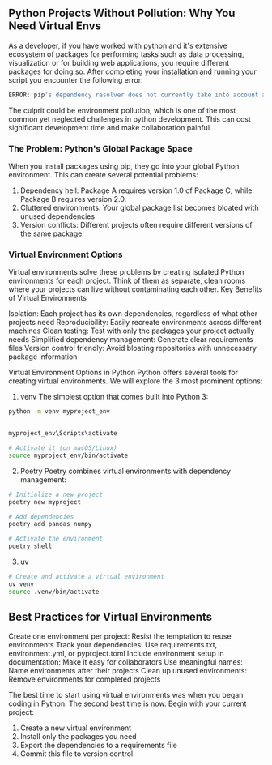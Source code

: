 ## Python Projects Without Pollution: Why You Need Virtual Envs

As a developer, if you have worked with python and it's extensive ecosystem of packages for performing tasks such as data processing, visualization or for building web applications, you require different packages for doing so. After completing your installation and running your script you encounter the following error:

```bash
ERROR: pip's dependency resolver does not currently take into account all the packages that are installed. This behaviour is the source of the following dependency conflicts.
```

The culprit could be environment pollution, which is one of the most common yet neglected challenges in python development. This can cost significant development time and make collaboration painful.

### The Problem: Python's Global Package Space

When you install packages using pip, they go into your global Python environment. This can create several potential problems:

1. Dependency hell: Package A requires version 1.0 of Package C, while Package B requires version 2.0. 
2. Cluttered environments: Your global package list becomes bloated with unused dependencies
3. Version conflicts: Different projects often require different versions of the same package

### Virtual Environment Options


Virtual environments solve these problems by creating isolated Python environments for each project. Think of them as separate, clean rooms where your projects can live without contaminating each other.
Key Benefits of Virtual Environments

Isolation: Each project has its own dependencies, regardless of what other projects need
Reproducibility: Easily recreate environments across different machines
Clean testing: Test with only the packages your project actually needs
Simplified dependency management: Generate clear requirements files
Version control friendly: Avoid bloating repositories with unnecessary package information

Virtual Environment Options in Python
Python offers several tools for creating virtual environments. We will explore the 3 most prominent options:

1. venv 
The simplest option that comes built into Python 3:

```bash
python -m venv myproject_env


myproject_env\Scripts\activate

# Activate it (on macOS/Linux)
source myproject_env/bin/activate
```
2. Poetry 
Poetry combines virtual environments with dependency management:

```bash
# Initialize a new project
poetry new myproject

# Add dependencies
poetry add pandas numpy

# Activate the environment
poetry shell
```

3. uv

```bash
# Create and activate a virtual environment
uv venv
source .venv/bin/activate
```

## Best Practices for Virtual Environments

Create one environment per project: Resist the temptation to reuse environments
Track your dependencies: Use requirements.txt, environment.yml, or pyproject.toml
Include environment setup in documentation: Make it easy for collaborators
Use meaningful names: Name environments after their projects
Clean up unused environments: Remove environments for completed projects

The best time to start using virtual environments was when you began coding in Python. The second best time is now. Begin with your current project:

1. Create a new virtual environment
2. Install only the packages you need
3. Export the dependencies to a requirements file
4. Commit this file to version control